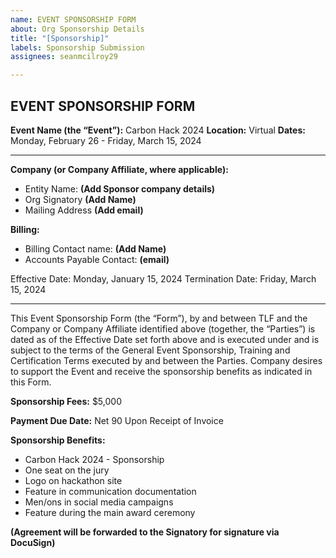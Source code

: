 ```yaml
---
name: EVENT SPONSORSHIP FORM
about: Org Sponsorship Details
title: "[Sponsorship]"
labels: Sponsorship Submission
assignees: seanmcilroy29

---
```


## EVENT SPONSORSHIP FORM

**Event Name (the “Event”):**  Carbon Hack 2024
**Location:**  Virtual
**Dates:**  Monday, February 26 - Friday, March 15, 2024

---------

**Company (or Company Affiliate, where applicable):**
- Entity Name: **(Add Sponsor company details)**
- Org Signatory **(Add Name)**
- Mailing Address **(Add email)**

**Billing:** 
- Billing Contact name: **(Add Name)**
- Accounts Payable Contact: **(email)**

Effective Date: Monday, January 15, 2024
Termination Date: Friday, March 15, 2024

---------

This Event Sponsorship Form (the “Form”), by and between TLF and the Company or
Company Affiliate identified above (together, the “Parties”) is dated as of the Effective Date set forth above and is executed under and is subject to the terms of the General Event Sponsorship, Training and Certification Terms executed by and between the Parties. Company desires to support the Event and receive the sponsorship benefits as indicated in this Form.

**Sponsorship Fees:** $5,000

**Payment Due Date:** Net 90 Upon Receipt of Invoice

**Sponsorship Benefits:**
- Carbon Hack 2024 - Sponsorship
- One seat on the jury
- Logo on hackathon site
- Feature in communication documentation
- Men/ons in social media campaigns
- Feature during the main award ceremony 

**(Agreement will be forwarded to the Signatory for signature via DocuSign)**
